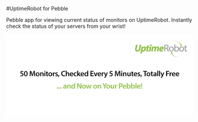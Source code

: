 #UptimeRobot for Pebble

Pebble app for viewing current status of monitors on UptimeRobot. Instantly check the status of your servers from your wrist!

![alt tag](header_banner.png)
